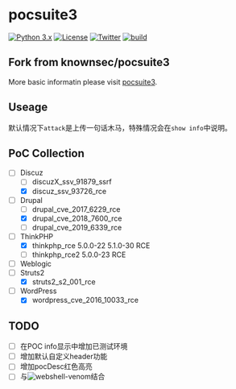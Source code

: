 # pocsuite3

[![Python 3.x](https://img.shields.io/badge/python-3.x-yellow.svg)](https://www.python.org/) [![License](https://img.shields.io/badge/license-GPLv2-red.svg)](https://raw.githubusercontent.com/knownsec/Pocsuite/master/docs/COPYING) [![Twitter](https://img.shields.io/badge/twitter-@seebug-blue.svg)](https://twitter.com/seebug_team) [![build](https://api.travis-ci.org/knownsec/pocsuite3.svg)](https://travis-ci.org/knownsec/pocsuite3)

## Fork from knownsec/pocsuite3

More basic informatin please visit [pocsuite3](https://github.com/knownsec/pocsuite3).

## Useage

默认情况下`attack`是上传一句话木马，特殊情况会在`show info`中说明。

## PoC Collection

- [ ] Discuz
    - [ ] discuzX_ssv_91879_ssrf
    - [X] discuz_ssv_93726_rce
- [ ] Drupal
    - [ ] drupal_cve_2017_6229_rce
    - [X] drupal_cve_2018_7600_rce
    - [ ] drupal_cve_2019_6339_rce
- [ ] ThinkPHP
    - [X] thinkphp_rce 5.0.0-22 5.1.0-30 RCE
    - [ ] thinkphp_rce2 5.0.0-23 RCE
- [ ] Weblogic
- [ ] Struts2
    - [X] struts2_s2_001_rce
- [ ] WordPress
    - [X] wordpress_cve_2016_10033_rce

## TODO

- [ ] 在POC info显示中增加已测试环境
- [ ] 增加默认自定义header功能
- [ ] 增加pocDesc红色高亮
- [ ] 与![webshell-venom](https://github.com/yzddmr6/webshell-venom)结合